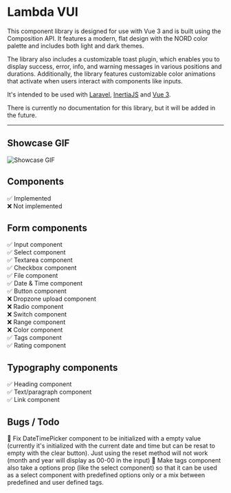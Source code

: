 # Lambda VUI

This component library is designed for use with Vue 3 and is built using the Composition API. It features a modern, flat design with the NORD color palette and includes both light and dark themes.

The library also includes a customizable toast plugin, which enables you to display success, error, info, and warning messages in various positions and durations. Additionally, the library features customizable color animations that activate when users interact with components like inputs.

It's intended to be used with [Laravel](https://github.com/laravel/laravel), [InertiaJS](https://github.com/inertiajs/inertia) and [Vue 3](https://github.com/vuejs/vue).

There is currently no documentation for this library, but it will be added in the future.
<hr />

## Showcase GIF
![Showcase GIF](https://github.com/mariusberget92/lambda-vui/blob/main/showcase.gif)

## Components
<span>✅</span> Implemented<br>
<span>❌</span> Not implemented


## Form components
<span>✅</span> Input component<br>
<span>✅</span> Select component<br>
<span>✅</span> Textarea component<br>
<span>✅</span> Checkbox component<br>
<span>✅</span> File component<br>
<span>✅</span> Date & Time component<br>
<span>✅</span> Button component<br>
<span>❌</span> Dropzone upload component<br>
<span>❌</span> Radio component<br>
<span>❌</span> Switch component<br>
<span>❌</span> Range component<br>
<span>❌</span> Color component<br>
<span>✅</span> Tags component<br>
<span>✅</span> Rating component<br>

## Typography components
<span>✅</span> Heading component<br>
<span>✅</span> Text/paragraph component<br>
<span>✅</span> Link component<br>

## Bugs / Todo
📝 Fix DateTimePicker component to be initialized with a empty value (currently it's initialized with the current date and time but can be resat to empty with the clear button). Just using the reset method will not work (month and year will display as 00-00 in the input)
📝 Make tags component also take a options prop (like the select component) so that it can be used as a select component with predefined options only or a mix between predefined and user defined tags.